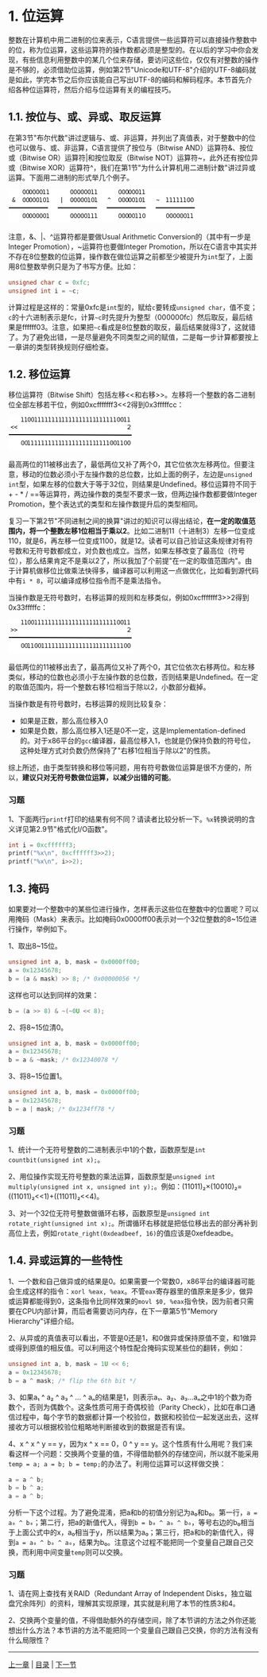 # 1. 位运算

整数在计算机中用二进制的位来表示，C语言提供一些运算符可以直接操作整数中的位，称为位运算，这些运算符的操作数都必须是整型的。在以后的学习中你会发现，有些信息利用整数中的某几个位来存储，要访问这些位，仅仅有对整数的操作是不够的，必须借助位运算，例如第2节"Unicode和UTF-8"介绍的UTF-8编码就是如此，学完本节之后你应该能自己写出UTF-8的编码和解码程序。本节首先介绍各种位运算符，然后介绍与位运算有关的编程技巧。

## 1.1. 按位与、或、异或、取反运算

在第3节"布尔代数"讲过逻辑与、或、非运算，并列出了真值表，对于整数中的位也可以做与、或、非运算，C语言提供了按位与（Bitwise AND）运算符&、按位或（Bitwise OR）运算符|和按位取反（Bitwise NOT）运算符~，此外还有按位异或（Bitwise XOR）运算符^，我们在第1节"为什么计算机用二进制计数"讲过异或运算。下面用二进制的形式举几个例子。

![位运算](../images/op.bitwise.png)

注意，&、|、^运算符都是要做Usual Arithmetic Conversion的（其中有一步是Integer Promotion），~运算符也要做Integer Promotion，所以在C语言中其实并不存在8位整数的位运算，操作数在做位运算之前都至少被提升为`int`型了，上面用8位整数举例只是为了书写方便。比如：

```c
unsigned char c = 0xfc;
unsigned int i = ~c;
```

计算过程是这样的：常量0xfc是`int`型的，赋给`c`要转成`unsigned char`，值不变；`c`的十六进制表示是fc，计算`~c`时先提升为整型（000000fc）然后取反，最后结果是ffffff03。注意，如果把`~c`看成是8位整数的取反，最后结果就得3了，这就错了。为了避免出错，一是尽量避免不同类型之间的赋值，二是每一步计算都要按上一章讲的类型转换规则仔细检查。

## 1.2. 移位运算

移位运算符（Bitwise Shift）包括左移<<和右移>>。左移将一个整数的各二进制位全部左移若干位，例如0xcfffffff3<<2得到0x3fffffcc：

![左移运算](../images/op.shiftleft.png)

最高两位的11被移出去了，最低两位又补了两个0，其它位依次左移两位。但要注意，移动的位数必须小于左操作数的总位数，比如上面的例子，左边是`unsigned int`型，如果左移的位数大于等于32位，则结果是Undefined。移位运算符不同于+ - * / ==等运算符，两边操作数的类型不要求一致，但两边操作数都要做Integer Promotion，整个表达式的类型和左操作数提升后的类型相同。

复习一下第2节"不同进制之间的换算"讲过的知识可以得出结论，**在一定的取值范围内，将一个整数左移1位相当于乘以2**。比如二进制11（十进制3）左移一位变成110，就是6，再左移一位变成1100，就是12。读者可以自己验证这条规律对有符号数和无符号数都成立，对负数也成立。当然，如果左移改变了最高位（符号位），那么结果肯定不是乘以2了，所以我加了个前提"在一定的取值范围内"。由于计算机做移位比做乘法快得多，编译器可以利用这一点做优化，比如看到源代码中有`i * 8`，可以编译成移位指令而不是乘法指令。

当操作数是无符号数时，右移运算的规则和左移类似，例如0xcfffffff3>>2得到0x33fffffc：

![右移运算](../images/op.shiftright.png)

最低两位的11被移出去了，最高两位又补了两个0，其它位依次右移两位。和左移类似，移动的位数也必须小于左操作数的总位数，否则结果是Undefined。在一定的取值范围内，将一个整数右移1位相当于除以2，小数部分截掉。

当操作数是有符号数时，右移运算的规则比较复杂：

- 如果是正数，那么高位移入0
- 如果是负数，那么高位移入1还是0不一定，这是Implementation-defined的。对于x86平台的`gcc`编译器，最高位移入1，也就是仍保持负数的符号位，这种处理方式对负数仍然保持了"右移1位相当于除以2"的性质。

综上所述，由于类型转换和移位等问题，用有符号数做位运算是很不方便的，所以，**建议只对无符号数做位运算，以减少出错的可能**。

### 习题

1、下面两行`printf`打印的结果有何不同？请读者比较分析一下。`%x`转换说明的含义详见第2.9节"格式化I/O函数"。

```c
int i = 0xcffffff3;
printf("%x\n", 0xcffffff3>>2);
printf("%x\n", i>>2);
```

## 1.3. 掩码

如果要对一个整数中的某些位进行操作，怎样表示这些位在整数中的位置呢？可以用掩码（Mask）来表示。比如掩码0x0000ff00表示对一个32位整数的8~15位进行操作，举例如下。

1、取出8~15位。

```c
unsigned int a, b, mask = 0x0000ff00;
a = 0x12345678;
b = (a & mask) >> 8; /* 0x00000056 */
```

这样也可以达到同样的效果：

```c
b = (a >> 8) & ~(~0U << 8);
```

2、将8~15位清0。

```c
unsigned int a, b, mask = 0x0000ff00;
a = 0x12345678;
b = a & ~mask; /* 0x12340078 */
```

3、将8~15位置1。

```c
unsigned int a, b, mask = 0x0000ff00;
a = 0x12345678;
b = a | mask; /* 0x1234ff78 */
```

### 习题

1、统计一个无符号整数的二进制表示中1的个数，函数原型是`int countbit(unsigned int x);`。

2、用位操作实现无符号整数的乘法运算，函数原型是`unsigned int multiply(unsigned int x, unsigned int y);`。例如：(11011)₂×(10010)₂=((11011)₂<<1)+((11011)₂<<4)。

3、对一个32位无符号整数做循环右移，函数原型是`unsigned int rotate_right(unsigned int x);`。所谓循环右移就是把低位移出去的部分再补到高位上去，例如`rotate_right(0xdeadbeef, 16)`的值应该是0xefdeadbe。

## 1.4. 异或运算的一些特性

1、一个数和自己做异或的结果是0。如果需要一个常数0，x86平台的编译器可能会生成这样的指令：`xorl %eax, %eax`。不管`eax`寄存器里的值原来是多少，做异或运算都能得到0，这条指令比同样效果的`movl $0, %eax`指令快，因为前者只需要在CPU内部计算，而后者需要访问内存，在下一章第5节"Memory Hierarchy"详细介绍。

2、从异或的真值表可以看出，不管是0还是1，和0做异或保持原值不变，和1做异或得到原值的相反值。可以利用这个特性配合掩码实现某些位的翻转，例如：

```c
unsigned int a, b, mask = 1U << 6;
a = 0x12345678;
b = a ^ mask; /* flip the 6th bit */
```

3、如果a₁ ^ a₂ ^ a₃ ^ ... ^ aₙ的结果是1，则表示a₁、a₂、a₃...aₙ之中1的个数为奇数个，否则为偶数个。这条性质可用于奇偶校验（Parity Check），比如在串口通信过程中，每个字节的数据都计算一个校验位，数据和校验位一起发送出去，这样接收方可以根据校验位粗略地判断接收到的数据是否有误。

4、x ^ x ^ y == y，因为x ^ x == 0，0 ^ y == y。这个性质有什么用呢？我们来看这样一个问题：交换两个变量的值，不得借助额外的存储空间，所以就不能采用`temp = a; a = b; b = temp;`的办法了。利用位运算可以这样做交换：

```c
a = a ^ b;
b = b ^ a;
a = a ^ b;
```

分析一下这个过程。为了避免混淆，把a和b的初值分别记为a₀和b₀。第一行，`a = a₀ ^ b₀`；第二行，把a的新值代入，得到`b = b₀ ^ a₀ ^ b₀`，等号右边的b₀相当于上面公式中的x，a₀相当于y，所以结果为a₀；第三行，把a和b的新值代入，得到`a = a₀ ^ b₀ ^ a₀`，结果为b₀。注意这个过程不能把同一个变量自己跟自己交换，而利用中间变量`temp`则可以交换。

### 习题

1、请在网上查找有关RAID（Redundant Array of Independent Disks，独立磁盘冗余阵列）的资料，理解其实现原理，其实就是利用了本节的性质3和4。

2、交换两个变量的值，不得借助额外的存储空间，除了本节讲的方法之外你还能想出什么方法？本节讲的方法不能把同一个变量自己跟自己交换，你的方法有没有什么局限性？

---

[上一章](../ch15/index.md) | [目录](../index.md) | [下一节](./s02.md) 